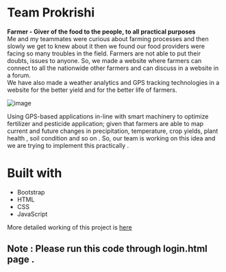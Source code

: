 # Team Prokrishi
__Farmer - Giver of the food to the people, to all practical purposes__ <br>
Me and my teammates were curious about farming processes and then slowly we get to knew about it then we found our food providers were facing so many troubles in the field. Farmers are not able to put their doubts, issues to anyone. So, we made a website where farmers can connect to all the nationwide other farmers and can discuss in a website in a forum.
<br>
We have also made a weather analytics and GPS tracking technologies in a website for the better yield and for the better life of farmers.

![image](https://user-images.githubusercontent.com/67470724/178109422-8f707552-0107-47dc-b268-2292c595d3df.png)

Using  GPS-based applications in-line with smart machinery to optimize fertilizer and pesticide application; given that farmers are able to map current and future changes in precipitation, temperature, crop yields, plant health , soil condition and so on . So, our team is working on this idea and we are trying to implement this practically .

# Built with
* Bootstrap
* HTML
* CSS
* JavaScript

More detailed working of this project is [here](https://youtu.be/y2_rKClU9Yw)
<h2>Note : Please run this code through login.html page . </h2>
